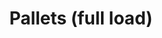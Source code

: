 ---
layout: child_layout/cargo_categories_category
title: Pallets (full load)
permalink: /cargo-categories/palletised-freight/pallets-full-load/
hero: /assets/img/content/hero/fullsize/pallets_full-load.jpg
hero_classes: is-fullscreen
side_nav_id: 3
content_type: cargo_item
---